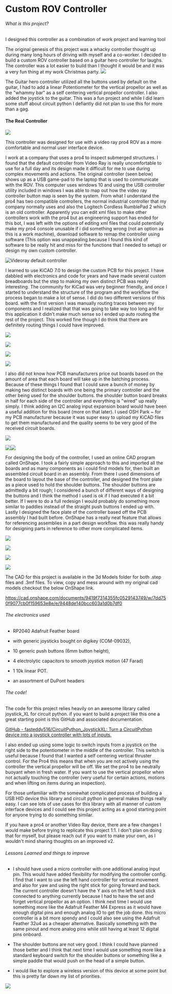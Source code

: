 # Custom ROV Controller

###### What is this project?

I designed this controller as a combination of work project and learning tool

The original genesis of this project was a whacky controller thought up during many long hours of driving with myself and a co-worker. I decided to build a custom ROV controller based on a guitar hero controller for laughs. The controller was a lot easier to build than I thought it would be and it was a very fun thing at my work Christmas party. ![](images/Guitar/rn_image_picker_lib_temp_d7cfd0d6-bfdd-477f-88ee-1196856e41db.jpg)


The Guitar hero controller utilized all the buttons used by default on the guitar, I had to add a linear Potentiometer for the vertical propellor as well as the "whammy bar" as a self centering vertical propellor controller. I also added the joystick to the guitar. This was a fun project and while I did learn some stuff about circuit python I defiantly did not plan to use this for more than a gag.

#### The Real Controller

![](images/Controller/20240221_180546.jpg)

This controller was designed for use with a video ray pro4 ROV as a more comfortable and normal user interface device.

 I work at a company that uses a pro4 to inspect submerged structures. I found that the default controller from Video Ray is really uncomfortable to use for a full day and its design made it difficult for me to use during complex movements and actions. The  original controller (seen below)  shows up as a USB game-pad to the laptop that is used to communicate with the ROV. This computer uses windows 10 and using the USB controller utility included in windows I was able to map out how the video ray controller button map is seen by the system. From what I understand the pro4 has two compatible controllers, the normal industrial controller that my company normally uses and also the Logitech Cordless RumblePad 2 which is an old controller. Apparently you can edit xml files to make other controllers work with the pro4 but as engineering support has ended for this bot, I was left with the options of editing xml files that could potentially make my pro4 console unusable if i did something wrong (not an option as this is a work machine), download software to  remap the controller using software (This option was unappealing because I found this kind of software to be really hit and miss for the functions that I needed to setup) or design my own custom controller. 

![Videoray default controller](images/Refrence%20images/Screenshot%202024-02-17%20184502.png)

I learned to use KiCAD 7.0 to design the custom PCB for this project. I have dabbled with electronics and code for years and have made several custom breadboards but the step to making my own distinct PCB was really interesting. The community for KiCad was very beginner friendly, and once I started to understand the structure of the program and the workflow the process began to make a lot of sense. I did do two different versions of this board. with the first version I was manually routing traces between my components and I realized that that was going to take way too long and for this application it didn't make much sense so I ended up auto routing the rest of the project. This worked fine though I do think that there are definitely routing things I could have improved.

![](images/Controller/controller%20schematic.jpg)

![](images/Controller/1708568551189-8c589479-50fb-4185-b974-7172c95f6fee_1.jpg)

![](C:\Users\kmatt\Repos\Controller\images\Controller\controller%20board%20v2.png)



![](C:\Users\kmatt\Repos\Controller\images\Controller\controller%20board%20v2%20back.png)

 I also did not know how PCB manufacturers price out boards based on the amount of area that each board will take up in the batching process. Because of these things I found that I could save a bunch of money by making two distinct boards with one being the primary controller and the other being used for the shoulder buttons. the shoulder button board breaks in half for each side of the controller and everything is "wired" up really simply. I think adding an I2C analog input expansion board would have been a useful addition for this board (more on that later). I used OSH Park ~ for my PCB manufacturer because it was super easy to upload my KiCAD files to get them manufactured and the quality seems to be very good of the received circuit boards.

![](images/Controller/3f0d482f1e50713ee198d4d0fcb063d5.png)

![](C:\Users\kmatt\Repos\Controller\images\Controller\febf4503518cea3cbbaec0d58e9b9419.png)![](images/Controller/shoulder%20buttons.png)

For designing the body of the controller, I used an online CAD program called OnShape. I took a fairly simple approach to this and imported all the boards and as many components as i could find models for, then built an assembled circuit board in an assembly. From there I used dimensions of the board to layout the base of the controller, and designed the front plate as a piece used to hold the shoulder buttons. The shoulder buttons are admittedly a bit rough; I considered a bunch of different ways of designing the buttons and I think the method I used is ok if I had executed it a bit better. If I were to do a full redesign I would probably do something more similar to paddles instead of the straight push buttons I ended up with. Lastly I designed the face plate of the controller based off the PCB assembly I had built before. OnShape has a really neat feature that allows for referencing assemblies in a part design workflow. this was really handy for designing parts in reference to other more complicated items. 



![](images/Controller/Assembly%201.png)

![](images/Controller/Assembly%201%20(2).png)

![](images/Controller/Assembly%201%20(1).png)

![](images/Controller/Assembly%201%20(4).png)

The CAD for this project is available in the 3d Models folder for both .step files and .3mf files. To view, copy and mess around with my original cad models checkout the below OnShape link.

https://cad.onshape.com/documents/9419f7314355fc0529143749/w/7dd750f9077cb0f159653e8e/e/9448de140bcc603a1d0b7df0

###### The electronics used

- RP2040 Adafruit Feather board

- with generic joysticks bought on digikey (COM-09032),

-  10 generic push buttons (6mm button height),

-  4 electrolytic capacitors to smooth joystick motion (47 Farad) 

- 1 10k linear POT. 

- an assortment of DuPont headers

###### The code!

The code for this project relies heavily on an awesome library called 
joystick_XL for circuit python. if you want to build a project like this one a great starting point is this GitHub and associated documentation.

 [GitHub - fasteddy516/CircuitPython_JoystickXL: Turn a CircuitPython device into a joystick controller with lots of inputs.](https://github.com/fasteddy516/CircuitPython_JoystickXL) 

I also ended up using some logic to switch inputs from a joystick on the right side to the potentiometer in the middle of the controller. This switch is useful because I found that I wanted a self centering vertical thruster control. For the Pro4 this means that when you are not actively using the controller the vertical propellor will be off. We set the pro4 to be neutrally buoyant when in fresh water. If you want to use the vertical propellor when not actually touching the controller (very useful for certain actions, motions and when lifting on items during an inspection). 

For those unfamiliar with the somewhat complicated process of building a USB HID device this library and circuit python in general makes things really easy. I can see lots of use cases for this library with all manner of custom interface devices and I could see this project acting as a good starting point for anyone trying to do something similar.

If you have a pro4 or another Video Ray device, there are a few changes I would make before trying to replicate this project 1:1. I don't plan on doing that for myself, but please reach out if you want to make your own, as I wouldn't mind sharing thoughts on an improved v2.

###### Lessons Learned and things to improve

- I should have used a micro controller with one additional analog input pin. This would have added flexibility for modifying the controller config. I find that I want to use the left hand controller for vertical movement and also for yaw and using the right stick for going forward and back. The current controller doesn't have the Y axis on the left hand stick connected to anything currently because I had to have the set and forget vertical propellor as an option. I think next time I would use something more like the Adafruit Feather M4 Express as it would have enough digital pins and enough analog IO to get the job done. this micro controller is a bit more spendy and I could also see using the Adafruit Feather 32u4 as a cheaper alternative. Basically something with the same pinout and more analog pins while still having at least 12 digital pins onboard. 

- The shoulder buttons are not very good. I think I could have planned those better and I think that next time I would use something more like a standard keyboard switch for the shoulder buttons or something like a simple paddle that would push on the head of a simple button. 

- I would like to explore a wireless version of this device at some point but this is pretty far down my list of priorities. 

![](images/Controller/20240219_082625.jpg)
